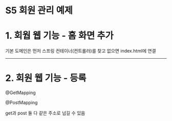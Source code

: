 # S5 회원 관리 예제

# 1. 회웝 웹 기능 - 홈 화면 추가

기본 도메인은 먼저 스프링 컨테이너(컨트롤러)를 찾고 없으면 index.html에 연결

---

# 2. 회원 웹 기능 - 등록

@GetMapping

@PostMapping

get과 post 둘 다 같은 주소로 넘길 수 있음